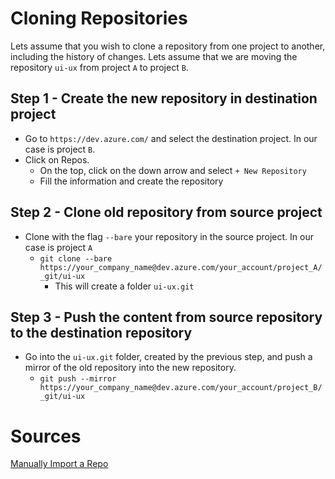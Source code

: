 # Cloning Repositories

Lets assume that you wish to clone a repository from one project to another, including the history of changes.
Lets assume that we are moving the repository `ui-ux` from project `A` to project `B`.

## Step 1 - Create the new repository in destination project

* Go to `https://dev.azure.com/` and select the destination project. In our case is project `B`.
* Click on Repos.
  * On the top, click on the down arrow and select `+ New Repository`
  * Fill the information and create the repository
  
## Step 2 - Clone old repository from source project 

* Clone with the flag `--bare` your repository in the source project. In our case is project `A`
  * `git clone --bare https://your_company_name@dev.azure.com/your_account/project_A/_git/ui-ux`
    * This will create a folder `ui-ux.git`

## Step 3 - Push the content from source repository to the destination repository
* Go into the `ui-ux.git` folder, created by the previous step, and push a mirror of the old repository into the new repository.
  * `git push --mirror https://your_company_name@dev.azure.com/your_account/project_B/_git/ui-ux`

# Sources

[Manually Import a Repo](https://docs.microsoft.com/en-us/azure/devops/repos/git/import-git-repository?view=azure-devops#manually-import-a-repo)

  